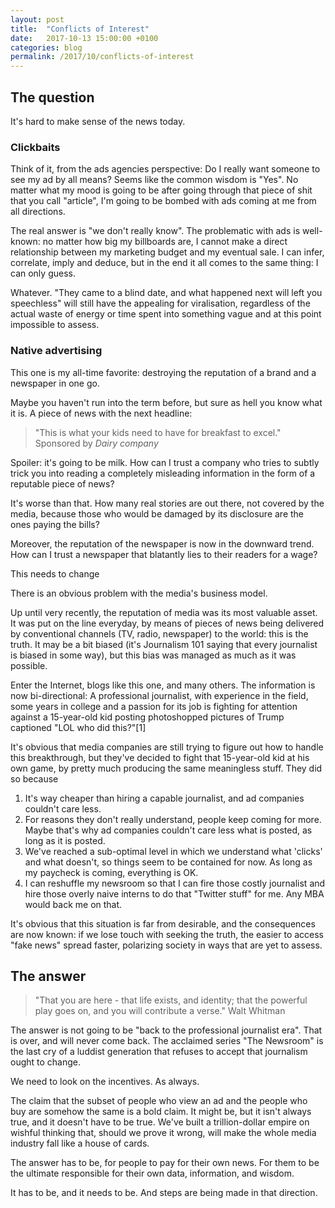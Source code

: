 ```yaml
---
layout: post
title:  "Conflicts of Interest"
date:   2017-10-13 15:00:00 +0100
categories: blog
permalink: /2017/10/conflicts-of-interest
---
```

## The question

It's hard to make sense of the news today.

### Clickbaits

Think of it, from the ads agencies perspective: Do I really want someone to see my ad by all means? Seems like the common wisdom is "Yes". No matter what my mood is going to be after going through that piece of shit that you call "article", I'm going to be bombed with ads coming at me from all directions.

The real answer is "we don't really know". The problematic with ads is well-known: no matter how big my billboards are, I cannot make a direct relationship between my marketing budget and my eventual sale. I can infer, correlate, imply and deduce, but in the end it all comes to the same thing: I can only guess.

Whatever. "They came to a blind date, and what happened next will left you speechless" will still have the appealing for viralisation, regardless of the actual waste of energy or time spent into something vague and at this point impossible to assess.

### Native advertising

This one is my all-time favorite: destroying the reputation of a brand and a newspaper in one go.

Maybe you haven't run into the term before, but sure as hell you know what it is. A piece of news with the next headline:

>"This is what your kids need to have for breakfast to excel."
>Sponsored by *Dairy company*

Spoiler: it's going to be milk. How can I trust a company who tries to subtly trick you into reading a completely misleading information in the form of a reputable piece of news?

It's worse than that. How many real stories are out there, not covered by the media, because those who would be damaged by its disclosure are the ones paying the bills?

Moreover, the reputation of the newspaper is now in the downward trend. How can I trust a newspaper that blatantly lies to their readers for a wage?

This needs to change

There is an obvious problem with the media's business model.

Up until very recently, the reputation of media was its most valuable asset. It was put on the line everyday, by means of pieces of news being delivered by conventional channels (TV, radio, newspaper) to the world: this is the truth. It may be a bit biased (it's Journalism 101 saying that every journalist is biased in some way), but this bias was managed as much as it was possible.

Enter the Internet, blogs like this one, and many others. The information is now bi-directional: A professional journalist, with experience in the field, some years in college and a passion for its job is fighting for attention against a 15-year-old kid posting photoshopped pictures of Trump captioned "LOL who did this?"[1]

It's obvious that media companies are still trying to figure out how to handle this breakthrough, but they've decided to fight that 15-year-old kid at his own game, by pretty much producing the same meaningless stuff. They did so because

1. It's way cheaper than hiring a capable journalist, and ad companies couldn't care less.
2. For reasons they don't really understand, people keep coming for more. Maybe that's why ad companies couldn't care less what is posted, as long as it is posted.
3. We've reached a sub-optimal level in which we understand what 'clicks' and what doesn't, so things seem to be contained for now. As long as my paycheck is coming, everything is OK.
4. I can reshuffle my newsroom so that I can fire those costly journalist and hire those overly naive interns to do that "Twitter stuff" for me. Any MBA would back me on that.

It's obvious that this situation is far from desirable, and the consequences are now known: if we lose touch with seeking the truth, the easier to access "fake news" spread faster, polarizing society in ways that are yet to assess.

## The answer

>"That you are here - that life exists, and identity; that the powerful play goes on, and you will contribute a verse."
> Walt Whitman

The answer is not going to be "back to the professional journalist era". That is over, and will never come back. The acclaimed series "The Newsroom" is the last cry of a luddist generation that refuses to accept that journalism ought to change.

We need to look on the incentives. As always.

The claim that the subset of people who view an ad and the people who buy are somehow the same is a bold claim. It might be, but it isn't always true, and it doesn't have to be true. We've built a trillion-dollar empire on wishful thinking that, should we prove it wrong, will make the whole media industry fall like a house of cards.

The answer has to be, for people to pay for their own news. For them to be the ultimate responsible for their own data, information, and wisdom.

It has to be, and it needs to be. And steps are being made in that direction.
